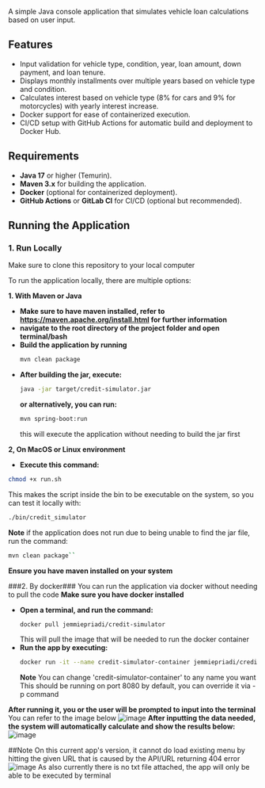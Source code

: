 A simple Java console application that simulates vehicle loan calculations based on user input.

## Features

- Input validation for vehicle type, condition, year, loan amount, down payment, and loan tenure.
- Displays monthly installments over multiple years based on vehicle type and condition.
- Calculates interest based on vehicle type (8% for cars and 9% for motorcycles) with yearly interest increase.
- Docker support for ease of containerized execution.
- CI/CD setup with GitHub Actions for automatic build and deployment to Docker Hub.

## Requirements

- **Java 17** or higher (Temurin).
- **Maven 3.x** for building the application.
- **Docker** (optional for containerized deployment).
- **GitHub Actions** or **GitLab CI** for CI/CD (optional but recommended).

## Running the Application

### 1. Run Locally
Make sure to clone this repository to your local computer

To run the application locally, there are multiple options:

**1. With Maven or Java**
- **Make sure to have maven installed, refer to https://maven.apache.org/install.html for further information**
- **navigate to the root directory of the project folder and open terminal/bash**
- **Build the application by running**
  ```bash
  mvn clean package
- **After building the jar, execute:**
  ```bash
  java -jar target/credit-simulator.jar
  ```
  **or alternatively, you can run:**
  ```bash
  mvn spring-boot:run
  ```
  this will execute the application without needing to build the jar first

**2, On MacOS or Linux environment**
- **Execute this command:**
```bash
chmod +x run.sh
```
This makes the script inside the bin to be executable on the system, so you can test it locally with:
```bash
./bin/credit_simulator
```
**Note**
if the application does not run due to being unable to find the jar file, run the command:
```bash
mvn clean package``
```
**Ensure you have maven installed on your system**



###2. By docker###
You can run the application via docker without needing to pull the code
**Make sure you have docker installed**
- **Open a terminal, and run the command:**
  ```bash
  docker pull jemmiepriadi/credit-simulator
  ```
  This will pull the image that will be needed to run the docker container
- **Run the app by executing:**
  ```bash
  docker run -it --name credit-simulator-container jemmiepriadi/credit-simulator
  ```
  **Note**
  You can change 'credit-simulator-container' to any name you want
  This should be running on port 8080 by default, you can override it via -p command

**After running it, you or the user will be prompted to input into the terminal**  
You can refer to the image below
![image](https://github.com/user-attachments/assets/c0447874-5d64-4d33-bdbe-e84f9b7c1de5)
**After inputting the data needed, the system will automatically calculate and show the results below:**
![image](https://github.com/user-attachments/assets/27390866-7946-4dcd-b3c9-ae8cfd228514)


##Note
On this current app's version, it cannot do load existing menu by hitting the given URL that is caused by the API/URL returning 404 error
![image](https://github.com/user-attachments/assets/c49bba1f-90d5-4adf-8c2c-41378d5475e1)
As also currently there is no txt file attached, the app will only be able to be executed by terminal
